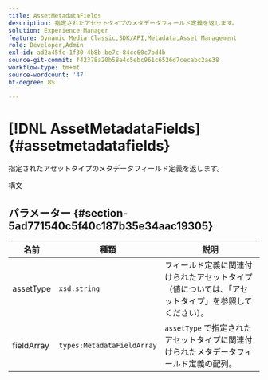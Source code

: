 ```yaml
---
title: AssetMetadataFields
description: 指定されたアセットタイプのメタデータフィールド定義を返します。
solution: Experience Manager
feature: Dynamic Media Classic,SDK/API,Metadata,Asset Management
role: Developer,Admin
exl-id: ad2a45fc-1f30-4b8b-be7c-84cc60c7bd4b
source-git-commit: f42378a20b58e4c5ebc961c6526d7cecabc2ae38
workflow-type: tm+mt
source-wordcount: '47'
ht-degree: 8%

---
```


# [!DNL AssetMetadataFields]{#assetmetadatafields}

指定されたアセットタイプのメタデータフィールド定義を返します。

構文

## パラメーター {#section-5ad771540c5f40c187b35e34aac19305}

| 名前 | 種類 | 説明 |
|---|---|---|
| assetType | `xsd:string` | フィールド定義に関連付けられたアセットタイプ（値については、「アセットタイプ」を参照してください）。 |
| fieldArray | `types:MetadataFieldArray` | `assetType` で指定されたアセットタイプに関連付けられたメタデータフィールド定義の配列。 |
